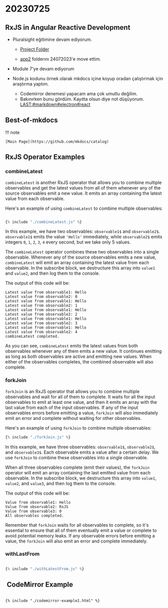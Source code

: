 # 20230725

## RxJS in Angular Reactive Development

- Pluralsight eğitimine devam ediyorum.

    * [Project Folder](file:///Users/bulent/git-repos/angular-ws/reactive-forms)

    * [app2](file:////Users/bulent/git-repos/personallog/0907202301/app2) folderını 24072023'e move ettim.

- Module 7'ye devam ediyorum
- Node.js kodunu örnek olarak mkdocs içine koyup oradan çalıştırmak için araştırma yaptım.

    - Codemirror denemesi yapacam ama çok umutlu değilim.
    - Bakınırken bunu gördüm. Kayıtta olsun diye not düşüyorum. [LAST:#markdown#electron#react](https://www.freecodecamp.org/news/heres-how-i-created-a-markdown-app-with-electron-and-react-1e902f8601ca/)

## Best-of-mkdocs

!!! note

    [Main Page](https://github.com/mkdocs/catalog)

## RxJS Operator Examples

### combineLatest

`combineLatest` is another RxJS operator that allows you to combine multiple observables and get the latest values from all of them whenever any of the source observables emit a new value. It emits an array containing the latest value from each observable.

Here's an example of using `combineLatest` to combine multiple observables:

```javascript

{% include "./combineLatest.js" %}

```

In this example, we have two observables: `observable1$` and `observable2$`. `observable1$` emits the value `'Hello'` immediately, while `observable2$` emits integers `0`, `1`, `2`, `3`, `4` every second, but we take only 5 values.

The `combineLatest` operator combines these two observables into a single observable. Whenever any of the source observables emits a new value, `combineLatest` will emit an array containing the latest value from each observable. In the subscribe block, we destructure this array into `value1` and `value2`, and then log them to the console.

The output of this code will be:

```console
Latest value from observable1: Hello
Latest value from observable2: 0
Latest value from observable1: Hello
Latest value from observable2: 1
Latest value from observable1: Hello
Latest value from observable2: 2
Latest value from observable1: Hello
Latest value from observable2: 3
Latest value from observable1: Hello
Latest value from observable2: 4
combineLatest completed.
```

As you can see, `combineLatest` emits the latest values from both observables whenever any of them emits a new value. It continues emitting as long as both observables are active and emitting new values. When either of the observables completes, the combined observable will also complete.

### forkJoin

`forkJoin` is an RxJS operator that allows you to combine multiple observables and wait for all of them to complete. It waits for all the input observables to emit at least one value, and then it emits an array with the last value from each of the input observables. If any of the input observables errors before emitting a value, `forkJoin` will also immediately emit an error and complete without waiting for other observables.

Here's an example of using `forkJoin` to combine multiple observables:

```javascript
{% include "./forkJoin.js" %}
```

In this example, we have three observables: `observable1$`, `observable2$`, and `observable3$`. Each observable emits a value after a certain delay. We use `forkJoin` to combine these observables into a single observable.

When all three observables complete (emit their values), the `forkJoin` operator will emit an array containing the last emitted value from each observable. In the subscribe block, we destructure this array into `value1`, `value2`, and `value3`, and then log them to the console.

The output of this code will be:

```console
Value from observable1: Hello
Value from observable2: RxJS
Value from observable3: 0
All observables completed.
```

Remember that `forkJoin` waits for all observables to complete, so it's essential to ensure that all of them eventually emit a value or complete to avoid potential memory leaks. If any observable errors before emitting a value, the `forkJoin` will also emit an error and complete immediately.

### withLastFrom

```javascript

{% include "./withLatestFrom.js" %}

```

##  CodeMirror Example

```html title='Simple Node.js code'

{% include "./codemirror-example1.html" %}

```
